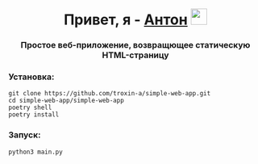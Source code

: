 <h1 align="center">Привет, я - <a href="https://t.me/anton_pashinov" target="_blank">Антон</a> 
<img src="https://github.com/blackcater/blackcater/raw/main/images/Hi.gif" height="32"/></h1>
<h3 align="center">Простое веб-приложение, возвращющее статическую HTML-страницу</h3>



<h3>Установка:</h3>
<code>git clone https://github.com/troxin-a/simple-web-app.git</code></br>
<code>cd simple-web-app/simple-web-app</code></br>
<code>poetry shell</code></br>
<code>poetry install</code>

<h3>Запуск:</h3>
<code>python3 main.py</code>

